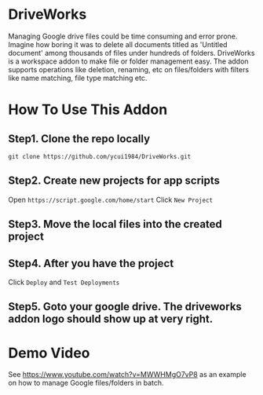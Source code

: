 # DriveWorks

Managing Google drive files could be time consuming and error prone. 
Imagine how boring it was to delete all documents titled as 'Untitled document'
among thousands of files under hundreds of folders. DriveWorks is a workspace 
addon to make file or folder management easy. The addon supports operations like 
deletion, renaming, etc on files/folders with filters like name matching, file 
type matching etc.  

# How To Use This Addon
## Step1. Clone the repo locally
`git clone https://github.com/ycui1984/DriveWorks.git`

## Step2. Create new projects for app scripts 
Open `https://script.google.com/home/start`
Click `New Project`

## Step3. Move the local files into the created project

## Step4. After you have the project
Click `Deploy` and `Test Deployments`

## Step5. Goto your google drive. The driveworks addon logo should show up at very right.

# Demo Video
See https://www.youtube.com/watch?v=MWWHMgO7vP8 as an example on how to manage Google files/folders in batch.
